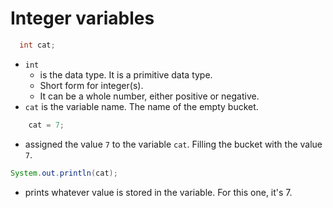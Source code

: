# Integer variables
```java 
  int cat;
```

- `int` 
    - is the data type. It is a primitive data type. 
    - Short form for integer(s). 
    - It can be a whole number, either positive or negative. 
- `cat` is the variable name. The name of the empty bucket. 

```java
    cat = 7;
```
- assigned the value `7` to the variable `cat`. Filling the bucket with the value `7`.
 
```java
System.out.println(cat);
```
- prints whatever value is stored in the variable. For this one, it's 7. 